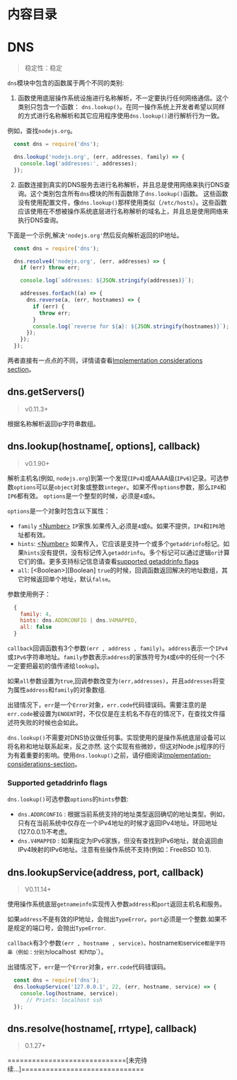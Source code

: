 # 内容目录
    



# DNS
>   稳定性：稳定

`dns`模块中包含的函数属于两个不同的类别:

1) 函数使用底层操作系统设施进行名称解析，不一定要执行任何网络通信。这个类别只包含一个函数：
`dns.lookup()`。在同一操作系统上开发者希望以同样的方式进行名称解析和其它应用程序使用`dns.lookup()`进行解析行为一致。

例如，查找`nodejs.org`。

```js
  const dns = require('dns');

  dns.lookup('nodejs.org', (err, addresses, family) => {
    console.log('addresses:', addresses);
  });
```

2) 函数连接到真实的DNS服务去进行名称解析，并且总是使用网络来执行DNS查询。这个类别包含所有`dns`模块的所有函数除了`dns.lookup()`函数。
这些函数没有使用配置文件，像`dns.lookup()`那样使用类似（`/etc/hosts`）。这些函数应该使用在不想被操作系统底层进行名称解析的域名上，并且总是使用网络来执行DNS查询。

下面是一个示例,解决`'nodejs.org'`然后反向解析返回的IP地址。

```js
  const dns = require('dns');

  dns.resolve4('nodejs.org', (err, addresses) => {
    if (err) throw err;

    console.log(`addresses: ${JSON.stringify(addresses)}`);

    addresses.forEach((a) => {
      dns.reverse(a, (err, hostnames) => {
        if (err) {
          throw err;
        }
        console.log(`reverse for ${a}: ${JSON.stringify(hostnames)}`);
      });
    });
  });
```

两者直接有一点点的不同，详情请查看[Implementation considerations section][Implementation-considerations-section]。

## dns.getServers()
>   v0.11.3+

根据名称解析返回ip字符串数组。


## dns.lookup(hostname[, options], callback)
>   v0.1.90+

解析主机名(例如, `nodejs.org`)到第一个发现(`IPv4`)或AAAA级(`IPv6`)记录。可选参数`options`可以是`object`对象或整数`integer`。如果不传`options`参数，那么`IP4`和`IP6`都有效。
`options`是一个整型的时候，必须是`4`或`6`。

`options`是一个对象时包含以下属性：

*   `family` [\<Number\>][Number] `IP`家族.如果传入,必须是`4`或`6`。如果不提供，`IP4`和`IP6`地址都有效。
*   `hints`: [\<Number\>][Number] 如果传入，它应该是支持一个或多个`getaddrinfo`标记。如果`hints`没有提供，没有标记传入`getaddrinfo`。多个标记可以通过逻辑`or`计算它们的值。更多支持标记信息请查看[supported getaddrinfo flags][supported-getaddrinfo-flags]
*   `all`: [\<Boolean\>][Boolean] `true`的时候，回调函数返回解决的地址数组，其它时候返回单个地址，默认`false`。

参数使用例子：

```js
  {
    family: 4,
    hints: dns.ADDRCONFIG | dns.V4MAPPED,
    all: false
  }
```

`callback`回调函数有3个参数`(err , address , family)`。`address`表示一个`IPv4`或`IPv6`字符串地址。`family`参数表示`address`的家族符号为`4`或`6`中的任何一个(不一定要把最初的值传递给`lookup`)。

如果`all`参数设置为`true`,回调参数改变为`(err,addresses)`，并且`addresses`将变为属性`address`和`family`的对象数组.

出错情况下，`err`是一个`Error`对象，`err.code`代码错误码。需要注意的是`err.code`被设置为`ENOENT`时，不仅仅是在主机名不存在的情况下，在查找文件描述符失败的时候也会如此。

`dns.lookup()`不需要对DNS协议做任何事。实现使用的是操作系统底层设备可以将名称和地址联系起来，反之亦然. 这个实现有些微妙，但这对Node.js程序的行为有着重要的影响。使用`dns.lookup()`之前，请仔细阅读[Implementation-considerations-section][Implementation-considerations-section]。

### Supported getaddrinfo flags
`dns.lookup()`可选参数`options`的`hints`参数:

*   `dns.ADDRCONFIG` : 根据当前系统支持的地址类型返回确切的地址类型。例如，只有在当前系统中仅存在一个IPv4地址的时候才返回IPv4地址。环回地址(127.0.0.1)不考虑。
*   `dns.V4MAPPED` : 如果指定为IPv6家族，但没有查找到IPv6地址，就会返回由 IPv4映射的IPv6地址。注意有些操作系统不支持(例如：FreeBSD 10.1).

## dns.lookupService(address, port, callback)
>   V0.11.14+

使用操作系统底层`getnameinfo`实现传入参数`address`和`port`返回主机名和服务。

如果`address`不是有效的IP地址，会抛出`TypeError`。`port`必须是一个整数.如果不是规定的端口号，会抛出`TypeError`.

`callback`有3个参数`(err , hostname , service)。`hostname`和`service`都是字符串（例如：分别为`localhost` 和`http`）。

出错情况下，`err`是一个`Error`对象，`err.code`代码错误码。

```js
  const dns = require('dns');
  dns.lookupService('127.0.0.1', 22, (err, hostname, service) => {
    console.log(hostname, service);
      // Prints: localhost ssh
  });
```

## dns.resolve(hostname[, rrtype], callback)
>   0.1.27+

=============================[未完待续...]==============================

[Implementation-considerations-section]: https://nodejs.org/dist/latest-v6.x/docs/api/dns.html#dns_implementation_considerations
[Number]: https://developer.mozilla.org/en-US/docs/Web/JavaScript/Data_structures#Number_type
[supported-getaddrinfo-flags]: https://nodejs.org/dist/latest-v6.x/docs/api/dns.html#dns_supported_getaddrinfo_flags